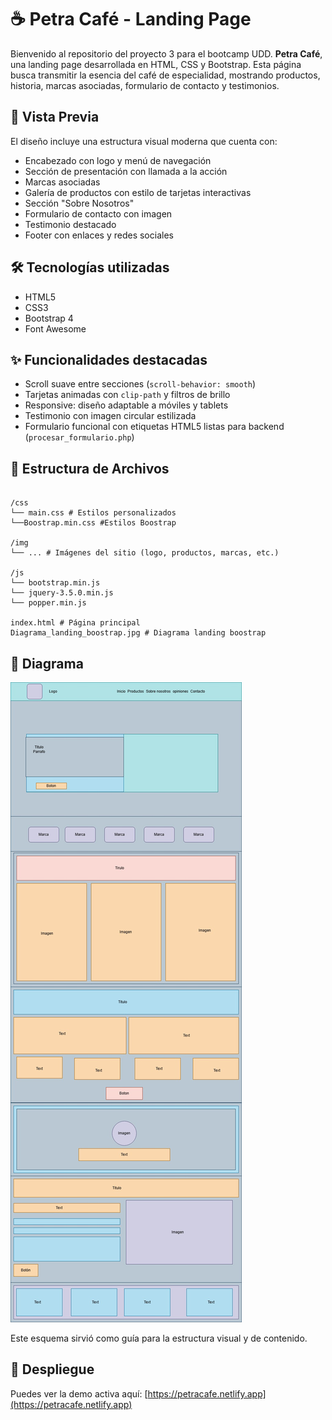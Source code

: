 # ☕ Petra Café - Landing Page

Bienvenido al repositorio del proyecto 3 para el bootcamp UDD. **Petra Café**, una landing page desarrollada en HTML, CSS y Bootstrap. Esta página busca transmitir la esencia del café de especialidad, mostrando productos, historia, marcas asociadas, formulario de contacto y testimonios.

## 📸 Vista Previa

El diseño incluye una estructura visual moderna que cuenta con:

- Encabezado con logo y menú de navegación
- Sección de presentación con llamada a la acción
- Marcas asociadas
- Galería de productos con estilo de tarjetas interactivas
- Sección "Sobre Nosotros"
- Formulario de contacto con imagen
- Testimonio destacado
- Footer con enlaces y redes sociales

## 🛠 Tecnologías utilizadas

- HTML5
- CSS3
- Bootstrap 4
- Font Awesome

## ✨ Funcionalidades destacadas

- Scroll suave entre secciones (`scroll-behavior: smooth`)
- Tarjetas animadas con `clip-path` y filtros de brillo
- Responsive: diseño adaptable a móviles y tablets
- Testimonio con imagen circular estilizada
- Formulario funcional con etiquetas HTML5 listas para backend (`procesar_formulario.php`)

## 📁 Estructura de Archivos
```text

/css
└── main.css # Estilos personalizados
└──Boostrap.min.css #Estilos Boostrap

/img
└── ... # Imágenes del sitio (logo, productos, marcas, etc.)

/js
└── bootstrap.min.js
└── jquery-3.5.0.min.js
└── popper.min.js

index.html # Página principal
Diagrama_landing_boostrap.jpg # Diagrama landing boostrap

```
## 👀 Diagrama

![Diagrama_landing](Diagrama_landing_boostrap.jpg)

Este esquema sirvió como guía para la estructura visual y de contenido.

## 🚀 Despliegue

Puedes ver la demo activa aquí: [https://petracafe.netlify.app](https://petracafe.netlify.app)